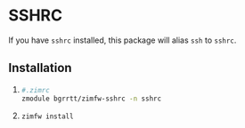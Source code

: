 # SSHRC

If you have `sshrc` installed, this package will alias `ssh` to `sshrc`.

## Installation

1. ```zsh
   #.zimrc
   zmodule bgrrtt/zimfw-sshrc -n sshrc
    ```

2. ```zsh
   zimfw install
   ```
